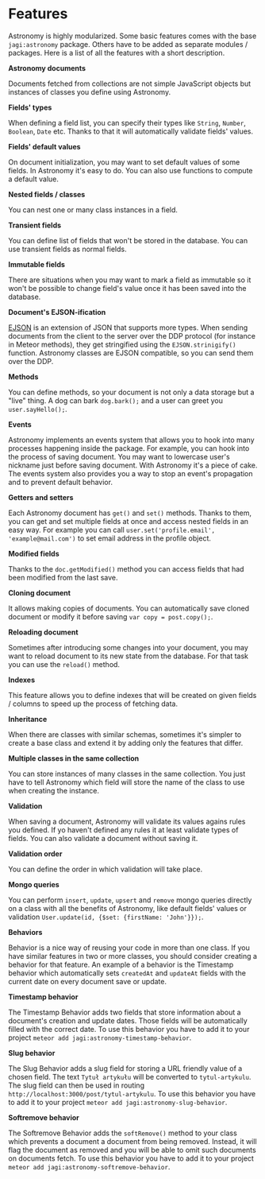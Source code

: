 # Features

Astronomy is highly modularized. Some basic features comes with the base `jagi:astronomy` package. Others have to be added as separate modules / packages. Here is a list of all the features with a short description.

**Astronomy documents**

Documents fetched from collections are not simple JavaScript objects but instances of classes you define using Astronomy.

**Fields' types**

When defining a field list, you can specify their types like `String`, `Number`, `Boolean`, `Date` etc. Thanks to that it will automatically validate fields' values.

**Fields' default values**

On document initialization, you may want to set default values of some fields. In Astronomy it's easy to do. You can also use functions to compute a default value.

**Nested fields / classes**

You can nest one or many class instances in a field.

**Transient fields**

You can define list of fields that won't be stored in the database. You can use transient fields as normal fields.

**Immutable fields**

There are situations when you may want to mark a field as immutable so it won't be possible to change field's value once it has been saved into the database.

**Document's EJSON-ification**

[EJSON](http://docs.meteor.com/#/full/ejson) is an extension of JSON that supports more types. When sending documents from the client to the server over the DDP protocol (for instance in Meteor methods), they get stringified using the `EJSON.strinigify()` function. Astronomy classes are EJSON compatible, so you can send them over the DDP.

**Methods**

You can define methods, so your document is not only a data storage but a "live" thing. A dog can bark `dog.bark();` and a user can greet you `user.sayHello();`.

**Events**

Astronomy implements an events system that allows you to hook into many processes happening inside the package. For example, you can hook into the process of saving document. You may want to lowercase user's nickname just before saving document. With Astronomy it's a piece of cake. The events system also provides you a way to stop an event's propagation and to prevent default behavior.

**Getters and setters**

Each Astronomy document has `get()` and `set()` methods. Thanks to them, you can get and set multiple fields at once and access nested fields in an easy way. For example you can call `user.set('profile.email', 'example@mail.com')` to set email address in the profile object.

**Modified fields**

Thanks to the `doc.getModified()` method you can access fields that had been modified from the last save.

**Cloning document**

It allows making copies of documents. You can automatically save cloned document or modify it before saving `var copy = post.copy();`.

**Reloading document**

Sometimes after introducing some changes into your document, you may want to reload document to its new state from the database. For that task you can use the `reload()` method.

**Indexes**

This feature allows you to define indexes that will be created on given fields / columns to speed up the process of fetching data.

**Inheritance**

When there are classes with similar schemas, sometimes it's simpler to create a base class and extend it by adding only the features that differ.

**Multiple classes in the same collection**

You can store instances of many classes in the same collection. You just have to tell Astronomy which field will store the name of the class to use when creating the instance.

**Validation**

When saving a document, Astronomy will validate its values agains rules you defined. If yo haven't defined any rules it at least validate types of fields. You can also validate a document without saving it.

**Validation order**

You can define the order in which validation will take place.

**Mongo queries**

You can perform `insert`, `update`, `upsert` and `remove` mongo queries directly on a class with all the benefits of Astronomy, like default fields' values or validation `User.update(id, {$set: {firstName: 'John'}});`.

**Behaviors**

Behavior is a nice way of reusing your code in more than one class. If you have similar features in two or more classes, you should consider creating a behavior for that feature. An example of a behavior is the Timestamp behavior which automatically sets `createdAt` and `updateAt` fields with the current date on every document save or update.

**Timestamp behavior**

The Timestamp Behavior adds two fields that store information about a document's creation and update dates. Those fields will be automatically filled with the correct date. To use this behavior you have to add it to your project `meteor add jagi:astronomy-timestamp-behavior`.

**Slug behavior**

The Slug Behavior adds a slug field for storing a URL friendly value of a chosen field. The text `Tytuł artykułu` will be converted to `tytul-artykulu`. The slug field can then be used in routing `http://localhost:3000/post/tytul-artykulu`. To use this behavior you have to add it to your project `meteor add jagi:astronomy-slug-behavior`.

**Softremove behavior**

The Softremove Behavior adds the `softRemove()` method to your class which prevents a document a document from being removed. Instead, it will flag the document as removed and you will be able to omit such documents on documents fetch. To use this behavior you have to add it to your project `meteor add jagi:astronomy-softremove-behavior`.